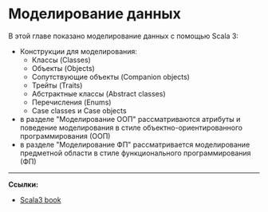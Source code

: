 # Моделирование данных

В этой главе показано моделирование данных с помощью Scala 3:

- Конструкции для моделирования:
  - Классы (Classes)
  - Объекты (Objects)
  - Сопутствующие объекты (Companion objects)
  - Трейты (Traits)
  - Абстрактные классы (Abstract classes)
  - Перечисления (Enums)
  - Case classes и Case objects
- в разделе "Моделирование ООП" рассматриваются атрибуты и поведение моделирования в стиле объектно-ориентированного программирования (ООП)
- в разделе "Моделирование ФП" рассматривается моделирование предметной области в стиле функционального программирования (ФП)

---

**Ссылки:**

- [Scala3 book](https://docs.scala-lang.org/scala3/book/domain-modeling-intro.html)
